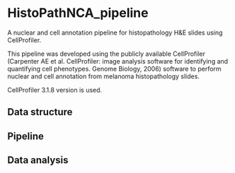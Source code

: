 # HistoPathNCA_pipeline
A nuclear and cell annotation pipeline for histopathology H&amp;E slides using CellProfiler.

This pipeline was developed using the publicly available CellProfiler (Carpenter AE et al. CellProfiler: image analysis software for identifying and 
quantifying cell phenotypes. Genome Biology, 2006) software to perform nuclear and cell annotation from melanoma histopathology slides. 

CellProfiler 3.1.8 version is used. 

## Data structure

## Pipeline

## Data analysis
